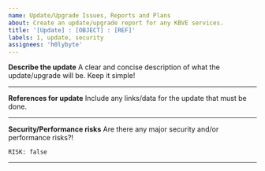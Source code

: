 ```yaml
---
name: Update/Upgrade Issues, Reports and Plans
about: Create an update/upgrade report for any KBVE services.
title: '[Update] : [OBJECT] : [REF]'
labels: 1, update, security
assignees: 'h0lybyte'
---
```


**Describe the update**
A clear and concise description of what the update/upgrade will be. Keep it simple!

* * *

**References for update**
Include any links/data for the update that must be done.

* * *

**Security/Performance risks**
Are there any major security and/or performance risks?!

`RISK: false`

* * *